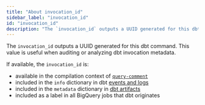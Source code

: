 ```yaml
---
title: "About invocation_id"
sidebar_label: "invocation_id"
id: "invocation_id"
description: "The `invocation_id` outputs a UUID generated for this dbt command."
---
```


The `invocation_id` outputs a UUID generated for this dbt command. This value is useful when auditing or analyzing dbt invocation metadata.

If available, the `invocation_id` is:
- available in the compilation context of [`query-comment`](/reference/project-configs/query-comment)
- included in the `info` dictionary in dbt [events and logs](/reference/events-logging#info)
- included in the `metadata` dictionary in [dbt artifacts](/reference/artifacts/dbt-artifacts#common-metadata)
- included as a label in all BigQuery jobs that dbt originates
